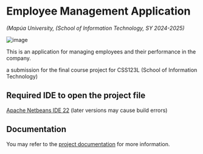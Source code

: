 # Employee Management Application
*(Mapúa University, (School of Information Technology, SY 2024-2025)*

![image](https://github.com/user-attachments/assets/f5a1a802-f1d8-4028-9c26-77f24efe41f3)


This is an application for managing employees and their performance in the company.

a submission for the final course project for CSS123L (School of Information Technology)

## Required IDE to open the project file
[Apache Netbeans IDE 22](https://netbeans.apache.org/front/main/download/nb22/) (later versions may cause build errors)

## Documentation
You may refer to the [project documentation](https://docs.google.com/document/d/1pBBKUfWra1ZWXhUTKDfKxwLw-_1SZkrXSIZ_kAUwsXc) for more information.

